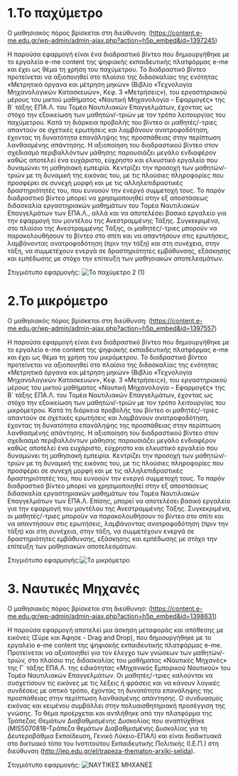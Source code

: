 # 1.Το παχύμετρο
Ο μαθησιακός πόρος βρίσκεται στη διεύθυνση: (https://content.e-me.edu.gr/wp-admin/admin-ajax.php?action=h5p_embed&id=1397245)

Η παρούσα εφαρμογή είναι ένα διαδραστικό βίντεο που δημιουργήθηκε με το εργαλείο e-me content της ψηφιακής εκπαιδευτικής πλατφόρμας e-me και έχει ως θέμα τη χρήση του παχύμετρου. Το διαδραστικό βίντεο προτείνεται να αξιοποιηθεί στο πλαίσιο της διδασκαλίας της ενότητας «Μετρητικά όργανα και μέτρηση μηκών» (Βιβλίο «Τεχνολογία Μηχανολογικών Κατασκευών», Κεφ. 3 «Μετρήσεις»), του εργαστηριακού μέρους του μικτού μαθήματος «Ναυτική Μηχανολογία – Εφαρμογές» της Β΄ τάξης ΕΠΑ.Λ. του Τομέα Ναυτιλιακών Επαγγελμάτων, έχοντας ως στόχο την εξοικείωση των μαθητών/-τριών με τον τρόπο λειτουργίας του παχύμετρου. Κατά τη διάρκεια προβολής του βίντεο οι μαθητές/-τριες απαντούν σε σχετικές ερωτήσεις και λαμβάνουν ανατροφοδότηση, έχοντας τη δυνατότητα επανάληψης της προσπάθειας στην περίπτωση λανθασμένης απάντησης. Η αξιοποίηση του διαδραστικού βίντεο στον σχεδιασμό περιβαλλόντων μάθησης παρουσιάζει μεγάλο ενδιαφέρον καθώς αποτελεί ένα ευχάριστο, εύχρηστο και ελκυστικό εργαλείο που δυναμώνει τη μαθησιακή εμπειρία. Κεντρίζει την προσοχή των μαθητών/-τριών με τη δυναμική της εικόνας του, με τις πλούσιες πληροφορίες που προσφέρει σε συνεχή μορφή και με τις αλληλεπιδραστικές δραστηριότητές του, που ευνοούν την ενεργό συμμετοχή τους.  Το παρόν διαδραστικό βίντεο μπορεί να χρησιμοποιηθεί στην εξ αποστάσεως διδασκαλία εργαστηριακών μαθημάτων του Τομέα Ναυτιλιακών Επαγγελμάτων των ΕΠΑ.Λ., αλλά και να αποτελέσει βασικό εργαλείο για την εφαρμογή του μοντέλου της Ανεστραμμένης Τάξης. Συγκεκριμένα, στο πλαίσιο της Ανεστραμμένης Τάξης, οι μαθητές/-τριες μπορούν να παρακολουθήσουν το βίντεο στο σπίτι και να απαντήσουν στις ερωτήσεις, λαμβάνοντας ανατροφοδότηση (πριν την τάξη) και στη συνέχεια, στην τάξη, να συμμετέχουν ενεργά σε δραστηριότητες εμβάθυνσης, εξάσκησης και εμπέδωσης με στόχο την επίτευξη των μαθησιακών αποτελεσμάτων.


Στιγμιότυπο εφαρμογής: ![Το παχύμετρο 2 (1)](https://github.com/user-attachments/assets/93493582-e1c6-4810-98e8-d1625d79959d)




# 2.Το μικρόμετρο
Ο μαθησιακός πόρος βρίσκεται στη διεύθυνση: (https://content.e-me.edu.gr/wp-admin/admin-ajax.php?action=h5p_embed&id=1397557)

Η παρούσα εφαρμογή είναι ένα διαδραστικό βίντεο που δημιουργήθηκε με το εργαλείο e-me content της ψηφιακής εκπαιδευτικής πλατφόρμας e-me και έχει ως θέμα τη χρήση του μικρόμετρου. Το διαδραστικό βίντεο προτείνεται να αξιοποιηθεί στο πλαίσιο της διδασκαλίας της ενότητας «Μετρητικά όργανα και μέτρηση μηκών» (Βιβλίο «Τεχνολογία Μηχανολογικών Κατασκευών», Κεφ. 3 «Μετρήσεις»), του εργαστηριακού μέρους του μικτού μαθήματος «Ναυτική Μηχανολογία – Εφαρμογές» της Β΄ τάξης ΕΠΑ.Λ. του Τομέα Ναυτιλιακών Επαγγελμάτων, έχοντας ως στόχο την εξοικείωση των μαθητών/-τριών με τον τρόπο λειτουργίας του μικρόμετρου. Κατά τη διάρκεια προβολής του βίντεο οι μαθητές/-τριες απαντούν σε σχετικές ερωτήσεις και λαμβάνουν ανατροφοδότηση, έχοντας τη δυνατότητα επανάληψης της προσπάθειας στην περίπτωση λανθασμένης απάντησης. 
Η αξιοποίηση του διαδραστικού βίντεο στον σχεδιασμό περιβαλλόντων μάθησης παρουσιάζει μεγάλο ενδιαφέρον καθώς αποτελεί ένα ευχάριστο, εύχρηστο και ελκυστικό εργαλείο που δυναμώνει τη μαθησιακή εμπειρία. Κεντρίζει την προσοχή των μαθητών/-τριών με τη δυναμική της εικόνας του, με τις πλούσιες πληροφορίες που προσφέρει σε συνεχή μορφή και με τις αλληλεπιδραστικές δραστηριότητές του, που ευνοούν την ενεργό συμμετοχή τους.  Το παρόν διαδραστικό βίντεο μπορεί να χρησιμοποιηθεί στην εξ αποστάσεως διδασκαλία εργαστηριακών μαθημάτων του Τομέα Ναυτιλιακών Επαγγελμάτων των ΕΠΑ.Λ. Επίσης, μπορεί να αποτελέσει βασικό εργαλείο για την εφαρμογή του μοντέλου της Ανεστραμμένης Τάξης. Συγκεκριμένα, οι μαθητές/-τριες μπορούν να παρακολουθήσουν το βίντεο στο σπίτι και να απαντήσουν στις ερωτήσεις, λαμβάνοντας ανατροφοδότηση (πριν την τάξη) και στη συνέχεια, στην τάξη, να συμμετέχουν ενεργά σε δραστηριότητες εμβάθυνσης, εξάσκησης και εμπέδωσης με στόχο την επίτευξη των μαθησιακών αποτελεσμάτων.

Στιγμιότυπο εφαρμογής:![Το μικρόμετρο](https://github.com/user-attachments/assets/00cb4a0f-4cbb-4e1f-abbf-4c438ff1e241)




# 3. Nαυτικές Μηχανές
Ο μαθησιακός πόρος βρίσκεται στη διεύθυνησ: (https://content.e-me.edu.gr/wp-admin/admin-ajax.php?action=h5p_embed&id=1398631)

Η παρούσα εφαρμογή αποτελεί μια άσκηση μεταφοράς και απόθεσης με εικόνες (Σύρε και Άφησε - Drag and Drop), που δημιουργήθηκε με το εργαλείο e-me content της ψηφιακής εκπαιδευτικής πλατφόρμας e-me. Προτείνεται να αξιοποιηθεί για τον έλεγχο των γνώσεων των μαθητών/-τριών, στο πλαίσιο της διδασκαλίας του μαθήματος «Ναυτικές Μηχανές» της Γ΄ τάξης ΕΠΑ.Λ. της ειδικότητας «Μηχανικός Εμπορικού Ναυτικού» του Τομέα Ναυτιλιακών Επαγγελμάτων. Οι μαθητές/-τριες καλούνται να συσχετίσουν τις εικόνες με τις λέξεις ή φράσεις και να κάνουν λογικές συνδέσεις με οπτικό τρόπο, έχοντας τη δυνατότητα επανάληψης της προσπάθειας στην περίπτωση λανθασμένης απάντησης. Ο συνδυασμός εικόνας και κειμένου συμβάλλει στην πολυαισθητηριακή προσέγγιση της γνώσης. Το θέμα προέρχεται και αντλήθηκε από την πλατφόρμα της Τράπεζας Θεμάτων Διαβαθμισμένης Δυσκολίας που αναπτύχθηκε (MIS5070818-Tράπεζα θεμάτων Διαβαθμισμένης Δυσκολίας για τη Δευτεροβάθμια Εκπαίδευση, Γενικό Λύκειο-ΕΠΑΛ) και είναι διαδικτυακά στο δικτυακό τόπο του Ινστιτούτου Εκπαιδευτικής Πολιτικής (Ι.Ε.Π.) στη διεύθυνση (http://iep.edu.gr/el/trapeza-thematon-arxiki-selida).

Στιγμιότυπο εφαρμογής: ![ΝΑΥΤΙΚΕΣ ΜΗΧΑΝΕΣ](https://github.com/user-attachments/assets/43afbea7-27df-4c66-8180-1676093d9040)

